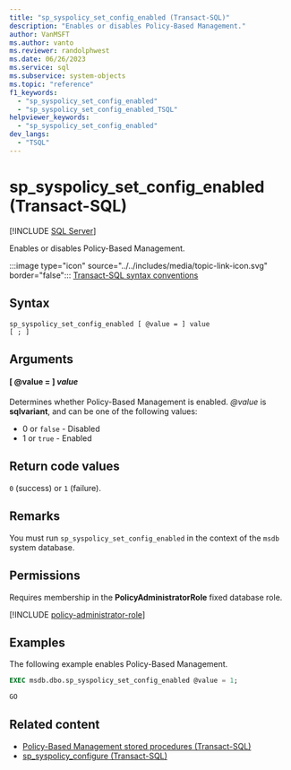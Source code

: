 ```yaml
---
title: "sp_syspolicy_set_config_enabled (Transact-SQL)"
description: "Enables or disables Policy-Based Management."
author: VanMSFT
ms.author: vanto
ms.reviewer: randolphwest
ms.date: 06/26/2023
ms.service: sql
ms.subservice: system-objects
ms.topic: "reference"
f1_keywords:
  - "sp_syspolicy_set_config_enabled"
  - "sp_syspolicy_set_config_enabled_TSQL"
helpviewer_keywords:
  - "sp_syspolicy_set_config_enabled"
dev_langs:
  - "TSQL"
---
```

# sp_syspolicy_set_config_enabled (Transact-SQL)

[!INCLUDE [SQL Server](../../includes/applies-to-version/sqlserver.md)]

Enables or disables Policy-Based Management.

:::image type="icon" source="../../includes/media/topic-link-icon.svg" border="false"::: [Transact-SQL syntax conventions](../../t-sql/language-elements/transact-sql-syntax-conventions-transact-sql.md)

## Syntax

```syntaxsql
sp_syspolicy_set_config_enabled [ @value = ] value
[ ; ]
```

## Arguments

#### [ @value = ] *value*

Determines whether Policy-Based Management is enabled. *@value* is **sqlvariant**, and can be one of the following values:

- 0 or `false` - Disabled
- 1 or `true` - Enabled

## Return code values

`0` (success) or `1` (failure).

## Remarks

You must run `sp_syspolicy_set_config_enabled` in the context of the `msdb` system database.

## Permissions

Requires membership in the **PolicyAdministratorRole** fixed database role.

[!INCLUDE [policy-administrator-role](includes/policy-administrator-role.md)]

## Examples

The following example enables Policy-Based Management.

```sql
EXEC msdb.dbo.sp_syspolicy_set_config_enabled @value = 1;

GO
```

## Related content

- [Policy-Based Management stored procedures (Transact-SQL)](policy-based-management-stored-procedures-transact-sql.md)
- [sp_syspolicy_configure (Transact-SQL)](sp-syspolicy-configure-transact-sql.md)
